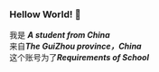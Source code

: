 ### Hellow World! 👋
我是 ***A student from China***  
来自***The GuiZhou province，China***  
这个账号为了***Requirements of School***
